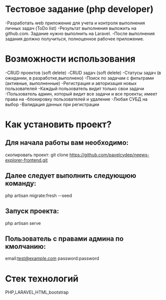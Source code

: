



Тестовое задание (php developer)
=============

-Разработать web приложение для учета и контроля выполнения личных задач (ToDo list)
-Результат выполнения выложить на github.com. Задание нужно выполнить на Laravel.
-После выполнения задания должно получиться, полноценное рабочее приложение.


Возможности использования
=========================
-CRUD проектов (soft delete)
-CRUD задач (soft delete)
-Статусы задач (в ожидании, в разработке,выполнено)
-Поиск по задачам с фильтрами (активные, выполненные)
-Регистрация и авторизация новых пользователей
-Каждый пользователь видит только свои задачи
-Пользователь админ, который видит все задачи и все проекты; имеет права на
-блокировку пользователей и удаление
-Любая СУБД на выбор
-Валидация данных при регистрации

Как установить проект?
================
## Для начала работы вам необходимо:
скопировать проект:
git clone https://github.com/pavelcydep/neews-explorer-frontend.git

## Далее следует выполнить следующюю команду:
php artisan migrate:fresh --seed
## Запуск проекта:
php artisan serve


## Пользователь с правами админа по кмолчанию:
email:test@example.com
password:password



Стек технологий
===============
PHP,LARAVEL,HTML,bootstrap


